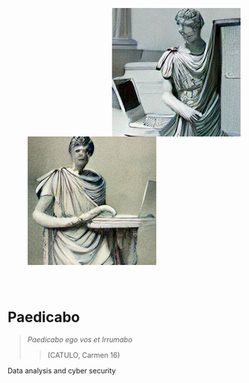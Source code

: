 <figure class="image">
<img align="right" width="256" height="256" src="https://github.com/Origamologo/Paedicabo/blob/main/images/caesar_laptop_6.png">
<img align="center" width="256" height="256" src="https://github.com/Origamologo/Paedicabo/blob/main/images/caesar_laptop_1.png">
</figure>
<br><br>

# Paedicabo

> *Paedicabo ego vos et Irrumabo*
> > (CATULO, Carmen 16)

Data analysis and cyber security
</p>
